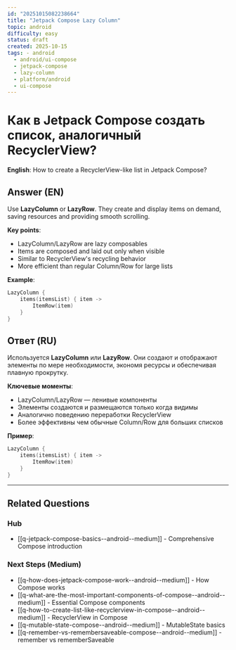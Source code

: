```yaml
---
id: "20251015082238664"
title: "Jetpack Compose Lazy Column"
topic: android
difficulty: easy
status: draft
created: 2025-10-15
tags: - android
  - android/ui-compose
  - jetpack-compose
  - lazy-column
  - platform/android
  - ui-compose
---
```

# Как в Jetpack Compose создать список, аналогичный RecyclerView?

**English**: How to create a RecyclerView-like list in Jetpack Compose?

## Answer (EN)
Use **LazyColumn** or **LazyRow**. They create and display items on demand, saving resources and providing smooth scrolling.

**Key points**:
- LazyColumn/LazyRow are lazy composables
- Items are composed and laid out only when visible
- Similar to RecyclerView's recycling behavior
- More efficient than regular Column/Row for large lists

**Example**:
```kotlin
LazyColumn {
    items(itemsList) { item ->
        ItemRow(item)
    }
}
```

## Ответ (RU)
Используется **LazyColumn** или **LazyRow**. Они создают и отображают элементы по мере необходимости, экономя ресурсы и обеспечивая плавную прокрутку.

**Ключевые моменты**:
- LazyColumn/LazyRow — ленивые компоненты
- Элементы создаются и размещаются только когда видимы
- Аналогично поведению переработки RecyclerView
- Более эффективны чем обычные Column/Row для больших списков

**Пример**:
```kotlin
LazyColumn {
    items(itemsList) { item ->
        ItemRow(item)
    }
}
```



---

## Related Questions

### Hub
- [[q-jetpack-compose-basics--android--medium]] - Comprehensive Compose introduction

### Next Steps (Medium)
- [[q-how-does-jetpack-compose-work--android--medium]] - How Compose works
- [[q-what-are-the-most-important-components-of-compose--android--medium]] - Essential Compose components
- [[q-how-to-create-list-like-recyclerview-in-compose--android--medium]] - RecyclerView in Compose
- [[q-mutable-state-compose--android--medium]] - MutableState basics
- [[q-remember-vs-remembersaveable-compose--android--medium]] - remember vs rememberSaveable

